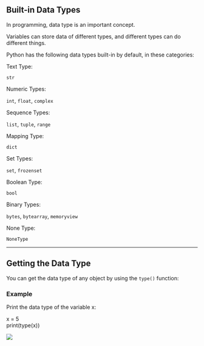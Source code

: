 ## Built-in Data Types

In programming, data type is an important concept.

Variables can store data of different types, and different types can do different things.

Python has the following data types built-in by default, in these categories:

Text Type:

`str`

Numeric Types:

`int`, `float`, `complex`

Sequence Types:

`list`, `tuple`, `range`

Mapping Type:

`dict`

Set Types:

`set`, `frozenset`

Boolean Type:

`bool`

Binary Types:

`bytes`, `bytearray`, `memoryview`

None Type:

`NoneType`

---

## Getting the Data Type

You can get the data type of any object by using the `type()` function:

### Example

Print the data type of the variable x:

x = 5  
print(type(x))

![](https://i.imgur.com/0vVrryh.png)

